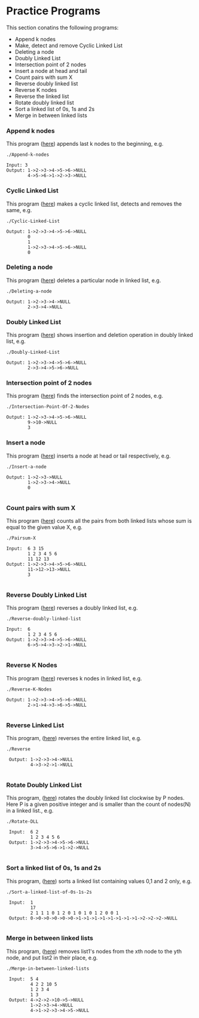 # Practice Programs

This section conatins the following programs:

- Append k nodes
- Make, detect and remove Cyclic Linked List
- Deleting a node 
- Doubly Linked List
- Intersection point of 2 nodes
- Insert a node at head and tail
- Count pairs with sum X
- Reverse doubly linked list
- Reverse K nodes
- Reverse the linked list
- Rotate doubly linked list 
- Sort a linked list of 0s, 1s and 2s
- Merge in between linked lists


### Append k nodes
This program ([here](AppendKNodes.cpp)) appends last k nodes to the beginning, e.g.

```
./Append-k-nodes

Input: 3
Output: 1->2->3->4->5->6->NULL
        4->5->6->1->2->3->NULL

```

### Cyclic Linked List

This program ([here](CyclicLinkedList.cpp)) makes a cyclic linked list, detects and removes the same, e.g.

```
./Cyclic-Linked-List

Output: 1->2->3->4->5->6->NULL
        0
        1
        1->2->3->4->5->6->NULL
        0

```

### Deleting a node

This program ([here](Deletion.cpp)) deletes a particular node in linked list, e.g.

```
./Deleting-a-node

Output: 1->2->3->4->NULL
        2->3->4->NULL

```

### Doubly Linked List

This program ([here](DoublyLinkedList.cpp)) shows insertion and deletion operation in doubly linked list, e.g.

```
./Doubly-Linked-List

Output: 1->2->3->4->5->6->NULL
        2->3->4->5->6->NULL

```

### Intersection point of 2 nodes

This program ([here](IntersectionPointOf2Nodes.cpp)) finds the intersection point of 2 nodes, e.g.

```
./Intersection-Point-Of-2-Nodes

Output: 1->2->3->4->5->6->NULL
        9->10->NULL
        3

```

### Insert a node 

This program ([here](LinkedList.cpp)) inserts a node at head or tail respectively, e.g.

```
./Insert-a-node

Output: 1->2->3->NULL
        1->2->3->4->NULL
        0
        
```

### Count pairs with sum X 

This program ([here](PairsumX.cpp)) counts all the pairs from both linked lists whose sum is equal to the given value X, e.g.

```
./Pairsum-X

Input:  6 3 15
        1 2 3 4 5 6
        11 12 13
Output: 1->2->3->4->5->6->NULL
        11->12->13->NULL
        3
        
```

### Reverse Doubly Linked List
 
 This program ([here](ReverseDLL.cpp)) reverses a doubly linked list, e.g.
 
 ```
 ./Reverse-doubly-linked-list
 
 Input:  6 
         1 2 3 4 5 6
 Output: 1->2->3->4->5->6->NULL
         6->5->4->3->2->1->NULL
        
 ```

 ### Reverse K Nodes
 
 This program ([here](ReverseKNodes.cpp)) reverses k nodes in linked list, e.g.
 
 ```
 ./Reverse-K-Nodes
 
 Output: 1->2->3->4->5->6->NULL
         2->1->4->3->6->5->NULL
        
 ```
 
 ### Reverse Linked List
 
 This program, ([here](Reverse_ll.cpp)) reverses the entire linked list, e.g.
 
 ```
 ./Reverse
 
  Output: 1->2->3->4->NULL
          4->3->2->1->NULL
          
 ```
 
 ### Rotate Doubly Linked List
 
 This program, ([here](RotateDLL.cpp)) rotates the doubly linked list clockwise by P nodes. Here P is a given positive integer and is smaller than the count of nodes(N) in a   linked list., e.g.
 
 ```
 ./Rotate-DLL
 
  Input:  6 2
          1 2 3 4 5 6
  Output: 1->2->3->4->5->6->NULL
          3->4->5->6->1->2->NULL
          
 ```

### Sort a linked list of 0s, 1s and 2s
 
 This program, ([here](SortLL_0s-1s-2s.cpp)) sorts a linked list containing values 0,1 and 2 only, e.g.
 
 ```
 ./Sort-a-linked-list-of-0s-1s-2s
 
  Input:  1
          17
          2 1 1 1 0 1 2 0 1 0 1 0 1 2 0 0 1
  Output: 0->0->0->0->0->0->1->1->1->1->1->1->1->1->2->2->2->NULL
          
 ```

### Merge in between linked lists
 
 This program, ([here](MergeInBetweenLL.cpp)) removes list1's nodes from the xth node to the yth node, and put list2 in their place, e.g.
 
 ```
 ./Merge-in-between-linked-lists
 
  Input:  5 4
          4 2 2 10 5
          1 2 3 4
          1 3
  Output: 4->2->2->10->5->NULL
          1->2->3->4->NULL
          4->1->2->3->4->5->NULL
          
 ```
